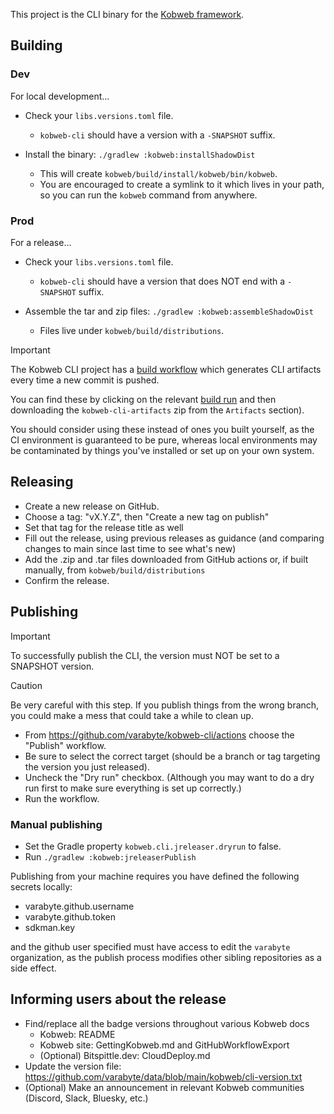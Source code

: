 This project is the CLI binary for the [Kobweb framework](https://github.com/varabyte/kobweb).

## Building

### Dev

For local development...

* Check your `libs.versions.toml` file.
  * `kobweb-cli` should have a version with a `-SNAPSHOT` suffix.

* Install the binary: `./gradlew :kobweb:installShadowDist`
  * This will create `kobweb/build/install/kobweb/bin/kobweb`.
  * You are encouraged to create a symlink to it which lives in your path, so you can run the `kobweb` command from
    anywhere.

### Prod

For a release...

* Check your `libs.versions.toml` file.
  * `kobweb-cli` should have a version that does NOT end with a `-SNAPSHOT` suffix.

* Assemble the tar and zip files: `./gradlew :kobweb:assembleShadowDist`
  * Files live under `kobweb/build/distributions`.

> [!IMPORTANT]
> The Kobweb CLI project has a [build workflow](.github/workflows/build.yml) which generates CLI artifacts every time a
> new commit is pushed.
>
> You can find these by clicking on the relevant [build run](https://github.com/varabyte/kobweb-cli/actions/workflows/build.yml)
> and then downloading the `kobweb-cli-artifacts` zip from the `Artifacts` section).
>
> You should consider using these instead of ones you built yourself, as the CI environment is guaranteed to be pure,
> whereas local environments may be contaminated by things you've installed or set up on your own system.

## Releasing

* Create a new release on GitHub.
* Choose a tag: "vX.Y.Z", then "Create a new tag on publish"
* Set that tag for the release title as well
* Fill out the release, using previous releases as guidance (and comparing changes to main since last time to see what's
  new)
* Add the .zip and .tar files downloaded from GitHub actions or, if built manually, from `kobweb/build/distributions`
* Confirm the release.

## Publishing

> [!IMPORTANT]
> To successfully publish the CLI, the version must NOT be set to a SNAPSHOT version.

> [!CAUTION]
> Be very careful with this step. If you publish things from the wrong branch, you could make a mess that could take a
> while to clean up.

* From https://github.com/varabyte/kobweb-cli/actions choose the "Publish" workflow.
* Be sure to select the correct target (should be a branch or tag targeting the version you just released).
* Uncheck the "Dry run" checkbox. (Although you may want to do a dry run first to make sure everything is set up
  correctly.)
* Run the workflow.

### Manual publishing

* Set the Gradle property `kobweb.cli.jreleaser.dryrun` to false.
* Run `./gradlew :kobweb:jreleaserPublish`

Publishing from your machine requires you have defined the following secrets locally:

* varabyte.github.username
* varabyte.github.token
* sdkman.key

and the github user specified must have access to edit the `varabyte` organization, as the publish process modifies
other sibling repositories as a side effect.

## Informing users about the release

* Find/replace all the badge versions throughout various Kobweb docs
  * Kobweb: README
  * Kobweb site: GettingKobweb.md and GitHubWorkflowExport
  * (Optional) Bitspittle.dev: CloudDeploy.md
* Update the version file: https://github.com/varabyte/data/blob/main/kobweb/cli-version.txt
* (Optional) Make an announcement in relevant Kobweb communities (Discord, Slack, Bluesky, etc.)
